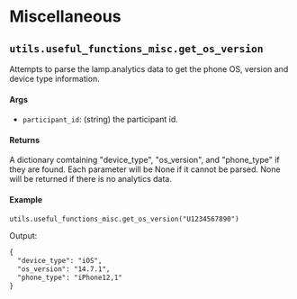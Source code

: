 # Miscellaneous

## `utils.useful_functions_misc.get_os_version`
Attempts to parse the lamp.analytics data to get the phone OS, version and device type information.

#### Args

- `participant_id`: (string) the participant id.

#### Returns
A dictionary comtaining "device_type", "os_version", and "phone_type" if they are found. Each parameter will be None if it cannot be parsed. None will be returned if there is no analytics data. 

#### Example

```markdown
utils.useful_functions_misc.get_os_version("U1234567890")
```
Output:
```markdown
{
  "device_type": "iOS",
  "os_version": "14.7.1",
  "phone_type": "iPhone12,1"
}
```
